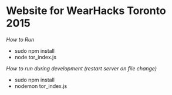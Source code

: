Website for WearHacks Toronto 2015
===============

*How to Run*

* sudo npm install
* node tor_index.js

*How to run during development (restart server on file change)*

* sudo npm install
* nodemon tor_index.js
